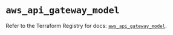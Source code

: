 # `aws_api_gateway_model`

Refer to the Terraform Registry for docs: [`aws_api_gateway_model`](https://registry.terraform.io/providers/hashicorp/aws/5.32.1/docs/resources/api_gateway_model).
